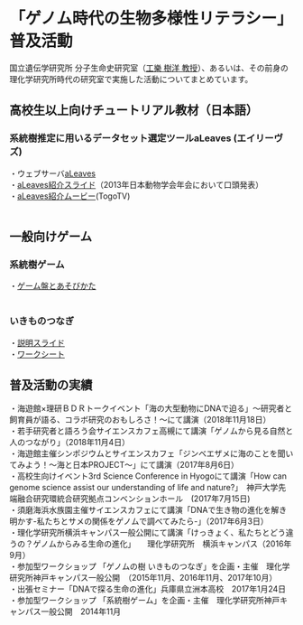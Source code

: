 # 「ゲノム時代の生物多様性リテラシー」普及活動

国立遺伝学研究所 分子生命史研究室（[工樂 樹洋 教授](https://researchmap.jp/genombaum)）、あるいは、その前身の理化学研究所時代の研究室で実施した活動についてまとめています。

## 高校生以上向けチュートリアル教材（日本語）

### 系統樹推定に用いるデータセット選定ツールaLeaves (エイリーヴズ)

・ウェブサーバ[aLeaves](https://aleaves.riken.jp/aleaves/)<br>
・[aLeaves紹介スライド](https://www.slideshare.net/cdb_gras/brief-introduction-of-kuraku-zsj13a-leavesup)（2013年日本動物学会年会において口頭発表）<br>
・[aLeaves紹介ムービー](https://togotv.dbcls.jp/20140228.html)(TogoTV)<br>
<br>
## 一般向けゲーム

### 系統樹ゲーム
・[ゲーム盤とあそびかた](https://github.com/sighe/tutorialJ/blob/main/%E7%B3%BB%E7%B5%B1%E6%A8%B9%E3%82%B2%E3%83%BC%E3%83%A0%E7%9B%A42023.pdf)
<br>
<br>
### いきものつなぎ
・[説明スライド]( https://github.com/sighe/tutorialJ/blob/main/%E3%81%84%E3%81%8D%E3%82%82%E3%81%AE%E3%81%A4%E3%81%AA%E3%81%8E%E3%83%BC%E8%AA%AC%E6%98%8E%E3%82%B9%E3%83%A9%E3%82%A4%E3%83%892016.pdf)<br>
・[ワークシート](https://github.com/sighe/tutorialJ/blob/main/%E3%81%84%E3%81%8D%E3%82%82%E3%81%AE%E3%81%A4%E3%81%AA%E3%81%8E%E3%83%AF%E3%83%BC%E3%82%AF%E3%82%B7%E3%83%BC%E3%83%882023J.pdf)

## 普及活動の実績

・海遊館×理研ＢＤＲトークイベント「海の大型動物にDNAで迫る」～研究者と飼育員が語る、コラボ研究のおもしろさ！～にて講演（2018年11月18日）<br>
・若手研究者と語ろう会サイエンスカフェ高槻にて講演「ゲノムから見る自然と人のつながり」（2018年11月4日）<br>
・海遊館主催シンポジウムとサイエンスカフェ「ジンベエザメに海のことを聞いてみよう！～海と日本PROJECT～」にて講演（2017年8月6日）<br>
・高校生向けイベント3rd Science Conference in Hyogoにて講演「How can genome science assist our understanding of life and nature?」　神戸大学先端融合研究環統合研究拠点コンベンションホール　(2017年7月15日)<br>
・須磨海浜水族園主催サイエンスカフェにて講演「DNAで生き物の進化を解き明かす-私たちとサメの関係をゲノムで調べてみたら-」（2017年6月3日）<br>
・理化学研究所横浜キャンパス一般公開にて講演「けっきょく、私たちとどう違うの？ゲノムからみる生命の進化」　　理化学研究所　横浜キャンパス（2016年9月）<br>
・参加型ワークショップ 「ゲノムの樹 いきものつなぎ」を企画・主催　理化学研究所神戸キャンパス一般公開　（2015年11月、2016年11月、2017年10月）<br>
・出張セミナー「DNAで探る生命の進化」兵庫県立洲本高校　2017年1月24日<br>
・参加型ワークショップ 「系統樹ゲーム」を企画・主催　理化学研究所神戸キャンパス一般公開　2014年11月<br>


